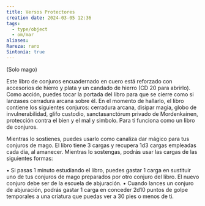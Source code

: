 ```yaml
---
title: Versos Protectores
creation date: 2024-03-05 12:36
tags:
  - type/object
  - om/mar
aliases: 
Rareza: raro
Sintonía: true
---
```

(Solo mago)

Este libro de conjuros encuadernado en cuero está reforzado con accesorios de hierro y plata y un candado de hierro (CD 20 para abrirlo). Como acción, puedes tocar la portada del libro para que se cierre como si lanzases cerradura arcana sobre él. En el momento de hallarlo, el libro contiene los siguientes conjuros: cerradura arcana, disipar magia, globo de invulnerabilidad, glifo custodio, sanctasanctórum privado de Mordenkainen, protección
contra el bien y el mal y simbolo. Para ti funciona como un libro de conjuros.

Mientras lo sostienes, puedes usarlo como canaliza dar mágico para tus conjuros de mago.
El libro tiene 3 cargas y recupera 1d3 cargas empleadas cada día, al amanecer. Mientras lo sostengas, podrás usar las cargas de las siguientes formas:

• Si pasas 1 minuto estudiando el libro, puedes gastar 1 carga en sustituir uno de tus conjuros de mago preparados por otro conjuro del libro. El nuevo conjuro debe ser de la escuela de abjuración.
• Cuando lances un conjuro de abjuración, podrás gastar 1 carga en conceder 2d10 puntos de golpe temporales a una criatura que puedas ver a 30 pies o menos de ti.